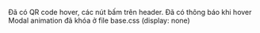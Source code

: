 Đã có QR code hover, các nút bấm trên header. 
Đã có thông báo khi hover
Modal animation đã khóa ở file base.css (display: none)
